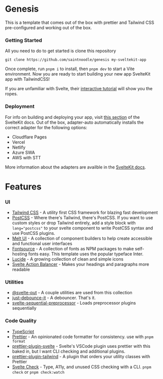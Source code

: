 # Genesis

This is a template that comes out of the box with prettier and Tailwind CSS pre-configured and working out of the box.

### Getting Started
All you need to do to get started is clone this repository 

```
git clone https://github.com/saintnoodle/genesis my-sveltekit-app
```
Once complete, run `pnpm i` to install, then `pnpm dev` to start a Vite environment. 
Now you are ready to start building your new app SvelteKit app with TailwindCSS!

If you are unfamiliar with Svelte, their [interactive tutorial](https://learn.svelte.dev/tutorial/welcome-to-svelte) will show you the ropes.

### Deployment
For info on building and deploying your app, visit [this section](https://kit.svelte.dev/docs/building-your-app) of the SvelteKit docs. 
Out of the box, adapter-auto automatically installs the correct adapter for the following options:
- Cloudflare Pages
- Vercel
- Netlify
- Azure SWA
- AWS with STT

More information about the adapters are availble in the [SvelteKit docs](https://kit.svelte.dev/docs/adapters).

# Features

### UI

- [Tailwind CSS](https://tailwindcss.com/) - A utility first CSS framework for blazing fast development
- [PostCSS](https://postcss.org/) - Where there's Tailwind, there's PostCSS. If you want to use custom styles or drop Tailwind entirely, add a style block with `lang="postcss"` to your svelte component to write PostCSS syntax and use PostCSS plugins.
- [Melt UI](https://www.melt-ui.com) - A collection of component builders to help create accessible and functional user interfaces
- [Fontsource](https://fontsource.org/) - A collection of fonts as NPM packages to make self-hosting fonts easy. This template uses the popular typeface Inter.
- [Lucide](https://lucide.dev/) - A growing collection of clean and simple icons
- [Svelte Action Balancer](https://svelte-action-balancer.netlify.app/) - Makes your headings and paragraphs more readable

### Utilities

- [@svelte-put](https://svelte-put.vnphanquang.com/) - A couple utilities are used from this collection
- [just-debounce-it](https://github.com/angus-c/just#just-debounce-it) - A debouncer. That's it. 
- [svelte-sequential-preprocessor](https://github.com/pchynoweth/svelte-sequential-preprocessor) - Loads preprocessor plugins sequentially

### Code Quality

- [TypeScript](https://www.typescriptlang.org/)
- [Prettier](https://prettier.io/) - An opinionated code formatter for consistency. use with `pnpm format`
- [prettier-plugin-svelte](https://github.com/sveltejs/prettier-plugin-svelte) - Svelte's VSCode plugin uses prettier with this baked in, but I want CLI checking and additional plugins.
- [prettier-plugin-tailwind](https://github.com/tailwindlabs/prettier-plugin-tailwindcss) - A plugin that orders your utility classes with Prettier
- [Svelte Check](https://github.com/sveltejs/language-tools/tree/master/packages/svelte-check) - Type, A11y, and unused CSS checking with a CLI. `pnpm check` or `pnpm check:watch`
